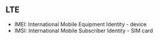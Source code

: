 
## LTE

- IMEI: International Mobile Equipment Identity - device
- IMSI: International Mobile Subscriber Identity - SIM card
